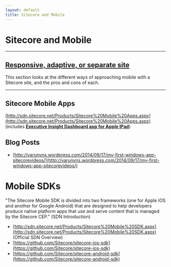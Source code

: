 ```yaml
---
layout: default
title: Sitecore and Mobile
---
```


# Sitecore and  Mobile

---------------------------------------

## [Responsive, adaptive, or separate site](/docs/documentation/Mobile/responsive-adaptive-separate-site.html)

This section looks at the different ways of approaching mobile with a Sitecore site, and the pros and cons of each.

---------------------------------------

## Sitecore Mobile Apps

[http://sdn.sitecore.net/Products/Sitecore%20Mobile%20Apps.aspx](http://sdn.sitecore.net/Products/Sitecore%20Mobile%20Apps.aspx) (includes [**Executive Insight Dashboard app for Apple IPad**](http://sdn.sitecore.net/Products/Sitecore%20Mobile%20Apps/Apple%20iOS%20Apps/Executive%20Insight%20Dashboard%20app%20for%20Apple%20iPad.aspx))

## Blog Posts

* [http://varunvns.wordpress.com/2014/09/17/my-first-windows-app-sitecorevideos/](http://varunvns.wordpress.com/2014/09/17/my-first-windows-app-sitecorevideos/)

# Mobile SDKs

"The Sitecore Mobile SDK is divided into two frameworks (one for Apple iOS and another for Google Android) that are designed to help developers produce native platform apps that use and serve content that is managed by the Sitecore CEP." (SDN Introduction)

* [http://sdn.sitecore.net/Products/Sitecore%20Mobile%20SDK.aspx](http://sdn.sitecore.net/Products/Sitecore%20Mobile%20SDK.aspx) (Official SDN Overview)
* [https://github.com/Sitecore/sitecore-ios-sdk](https://github.com/Sitecore/sitecore-ios-sdk)
* [https://github.com/Sitecore/sitecore-android-sdk](https://github.com/Sitecore/sitecore-android-sdk)

